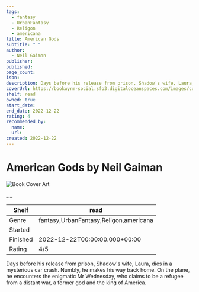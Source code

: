 ```yaml
---
tags:
  - fantasy
  - UrbanFantasy
  - Religon
  - americana
title: American Gods
subtitle: " "
author:
  - Neil Gaiman
publisher:
published:
page_count:
isbn:
description: Days before his release from prison, Shadow's wife, Laura, dies in a mysterious car crash. Numbly, he makes his way back home. On the plane, he encounters the enigmatic Mr Wednesday, who claims to be a refugee from a distant war, a former god and the king of America.
coverUrl: https://bookwyrm-social.sfo3.digitaloceanspaces.com/images/covers/187b708a-356c-4462-9b51-e6ccd739da4c.jpeg
shelf: read
owned: true
start_date:
end_date: 2022-12-22
rating: 4
recommended_by:
  name:
  url:
created: 2022-12-22
---
```


# American Gods by Neil Gaiman

![Book Cover Art](https://bookwyrm-social.sfo3.digitaloceanspaces.com/images/covers/187b708a-356c-4462-9b51-e6ccd739da4c.jpeg)

_ _

| Shelf | read |
| --- | --- |
| Genre | fantasy,UrbanFantasy,Religon,americana |
| Started |  |
| Finished | 2022-12-22T00:00:00.000+00:00 |
| Rating | 4/5 |

Days before his release from prison, Shadow's wife, Laura, dies in a mysterious car crash. Numbly, he makes his way back home. On the plane, he encounters the enigmatic Mr Wednesday, who claims to be a refugee from a distant war, a former god and the king of America.